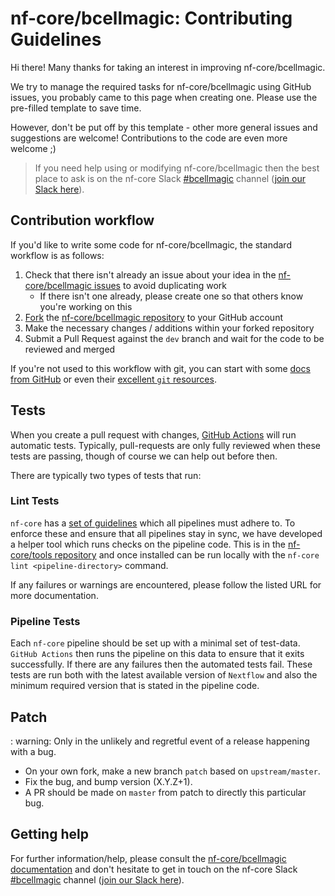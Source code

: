 # nf-core/bcellmagic: Contributing Guidelines

Hi there!
Many thanks for taking an interest in improving nf-core/bcellmagic.

We try to manage the required tasks for nf-core/bcellmagic using GitHub issues, you probably came to this page when creating one.
Please use the pre-filled template to save time.

However, don't be put off by this template - other more general issues and suggestions are welcome!
Contributions to the code are even more welcome ;)

> If you need help using or modifying nf-core/bcellmagic then the best place to ask is on the nf-core Slack [#bcellmagic](https://nfcore.slack.com/channels/bcellmagic) channel ([join our Slack here](https://nf-co.re/join/slack)).

## Contribution workflow

If you'd like to write some code for nf-core/bcellmagic, the standard workflow is as follows:

1. Check that there isn't already an issue about your idea in the [nf-core/bcellmagic issues](https://github.com/nf-core/bcellmagic/issues) to avoid duplicating work
    * If there isn't one already, please create one so that others know you're working on this
2. [Fork](https://help.github.com/en/github/getting-started-with-github/fork-a-repo) the [nf-core/bcellmagic repository](https://github.com/nf-core/bcellmagic) to your GitHub account
3. Make the necessary changes / additions within your forked repository
4. Submit a Pull Request against the `dev` branch and wait for the code to be reviewed and merged

If you're not used to this workflow with git, you can start with some [docs from GitHub](https://help.github.com/en/github/collaborating-with-issues-and-pull-requests) or even their [excellent `git` resources](https://try.github.io/).

## Tests

When you create a pull request with changes, [GitHub Actions](https://github.com/features/actions) will run automatic tests.
Typically, pull-requests are only fully reviewed when these tests are passing, though of course we can help out before then.

There are typically two types of tests that run:

### Lint Tests

`nf-core` has a [set of guidelines](https://nf-co.re/developers/guidelines) which all pipelines must adhere to.
To enforce these and ensure that all pipelines stay in sync, we have developed a helper tool which runs checks on the pipeline code. This is in the [nf-core/tools repository](https://github.com/nf-core/tools) and once installed can be run locally with the `nf-core lint <pipeline-directory>` command.

If any failures or warnings are encountered, please follow the listed URL for more documentation.

### Pipeline Tests

Each `nf-core` pipeline should be set up with a minimal set of test-data.
`GitHub Actions` then runs the pipeline on this data to ensure that it exits successfully.
If there are any failures then the automated tests fail.
These tests are run both with the latest available version of `Nextflow` and also the minimum required version that is stated in the pipeline code.

## Patch

: warning: Only in the unlikely and regretful event of a release happening with a bug.

* On your own fork, make a new branch `patch` based on `upstream/master`.
* Fix the bug, and bump version (X.Y.Z+1).
* A PR should be made on `master` from patch to directly this particular bug.

## Getting help

For further information/help, please consult the [nf-core/bcellmagic documentation](https://nf-co.re/nf-core/bcellmagic/docs) and don't hesitate to get in touch on the nf-core Slack [#bcellmagic](https://nfcore.slack.com/channels/bcellmagic) channel ([join our Slack here](https://nf-co.re/join/slack)).
